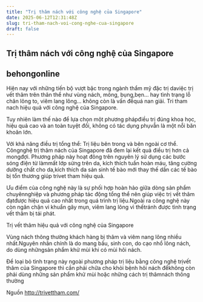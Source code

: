 ```yaml
---
title: "Trị thâm nách với công nghệ của Singapore"
date: 2025-06-12T12:31:48Z
slug: tri-tham-nach-voi-cong-nghe-cua-singapore
draft: false
---
```


## Trị thâm nách với công nghệ của Singapore

## behongonline

Hiện nay với những tiến bộ vượt bậc trong ngành thẩm mỹ đặc trị daviệc trị vết thâm trên thân thể như vùng nách, mông, bụng,bẹn… hay tình trạng lỗ chân lông to, viêm lang lông… không còn là vấn đềquá nan giải. Tri tham nach hiệu quả với công nghệ của Singapore.
 
Tuy nhiên làm thế nào để lựa chọn một phương phápđiều trị đúng khoa học, hiệu quả cao và an toàn tuyệt đối, không có tác dụng phụvẫn là một nỗi băn khoăn lớn.
 
Với khả năng điều trị tổng thể: Trị liệu bên trong và bên ngoài cơ thể. Côngnghệ trị thâm nách của Singapore đã đem lại kết quả điều trị hơn cả mongđợi. Phương pháp này hoạt đông trên nguyên lý sử dụng các bước sóng điện từ làmmất lớp sừng trên da, kích thích tuần hoàn máu, tăng cường dưỡng chất cho da,kích thích da sản sinh tế bào mới thay thế dần các tế bào bị tổn thương giúp trivet tham hiệu quả.
 
Ưu điểm của công nghệ này là sự phối hợp hoàn hảo giữa dòng sản phẩm chuyênnghiệp và phương pháp tác động tổng thể nên giúp việc trị vết thâm đạtđược hiệu quả cao nhất trong quá trình trị liệu.Ngoài ra công nghệ này còn ngăn chặn vi khuẩn gây mụn, viêm lang lông vì thếtránh được tình trạng vết thâm bị tái phát.
 
Trị vết thâm hiệu quả với công nghệ của Singapore
 
 
Vùng nách thông thường khách hàng bị thâm và viêm nang lông nhiều nhất.Nguyên nhân chính là do mang bầu, sinh con, do cạo nhổ lông nách, do dùng nhữngsản phẩm khử mùi khi có mùi hôi nách.
 
Để loại bỏ tình trạng này ngoài phương pháp trị liệu bằng công nghệ trịvết thâm của Singapore thì cần phải chữa cho khỏi bệnh hôi nách đểkhông còn phải dùng những sản phẩm khử mùi hoặc những cách trị thâmnách thông thường
 
Nguồn http://trivettham.com/